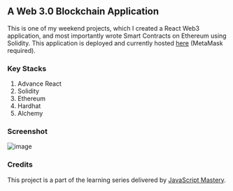 ## A Web 3.0 Blockchain Application
This is one of my weekend projects, which I created a React Web3 application, and most importantly wrote Smart Contracts on Ethereum using Solidity. 
This application is deployed and currently hosted [here](https://react-app-web3.herokuapp.com/) (MetaMask required).

### Key Stacks
1. Advance React
2. Solidity
3. Ethereum
4. Hardhat
5. Alchemy

### Screenshot
![image](https://github.com/zhenyu92/web3_app/blob/main/screenshot.JPG)

### Credits
This project is a part of the learning series delivered by [JavaScript Mastery](https://github.com/adrianhajdin).
